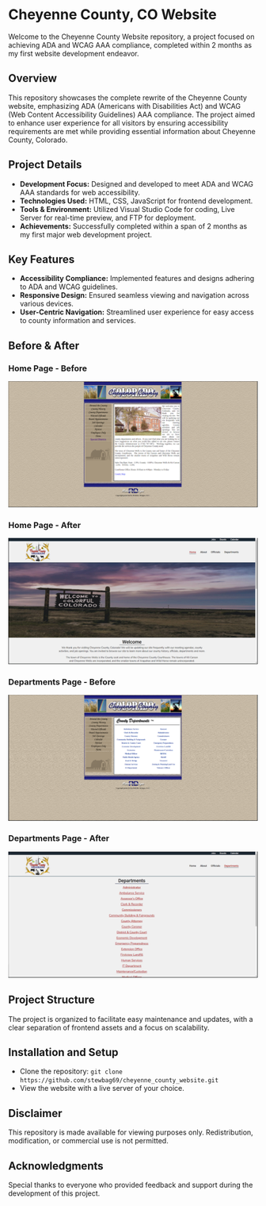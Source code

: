 # Cheyenne County, CO Website
Welcome to the Cheyenne County Website repository, a project focused on achieving ADA and WCAG AAA compliance, completed within 2 months as my first website development endeavor.

## Overview
This repository showcases the complete rewrite of the Cheyenne County website, emphasizing ADA (Americans with Disabilities Act) and WCAG (Web Content Accessibility Guidelines) AAA compliance. The project aimed to enhance user experience for all visitors by ensuring accessibility requirements are met while providing essential information about Cheyenne County, Colorado.

## Project Details
- **Development Focus:** Designed and developed to meet ADA and WCAG AAA standards for web accessibility.
- **Technologies Used:** HTML, CSS, JavaScript for frontend development.
- **Tools & Environment:** Utilized Visual Studio Code for coding, Live Server for real-time preview, and FTP for deployment.
- **Achievements:** Successfully completed within a span of 2 months as my first major web development project.

## Key Features
- **Accessibility Compliance:** Implemented features and designs adhering to ADA and WCAG guidelines.
- **Responsive Design:** Ensured seamless viewing and navigation across various devices.
- **User-Centric Navigation:** Streamlined user experience for easy access to county information and services.

## Before & After
### Home Page - Before
![Home Page Before](/screenshots/cheyenne_county_home_before.png?raw=true "Home Page Before")

### Home Page - After
![Home Page After](/screenshots/cheyenne_county_home_after.png?raw=true "Home Page After")

### Departments Page - Before
![Departments Page Before](/screenshots/cheyenne_county_departments_before.png?raw=true "Departments Page Before")

### Departments Page - After
![Departments Page After](/screenshots/cheyenne_county_departments_after.png?raw=true "Departments Page After")

## Project Structure
The project is organized to facilitate easy maintenance and updates, with a clear separation of frontend assets and a focus on scalability.

## Installation and Setup
- Clone the repository:
   `git clone https://github.com/stewbag69/cheyenne_county_website.git`
- View the website with a live server of your choice.

## Disclaimer
This repository is made available for viewing purposes only. Redistribution, modification, or commercial use is not permitted.

## Acknowledgments
Special thanks to everyone who provided feedback and support during the development of this project.
